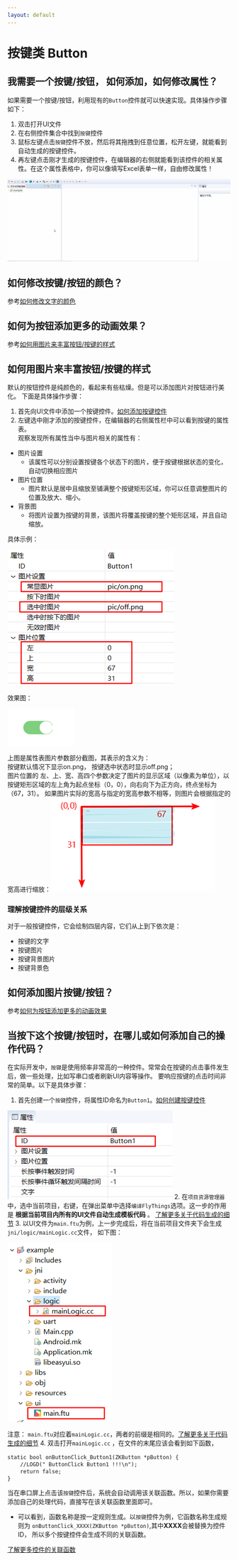 ```yaml
---
layout: default
---
```

# 按键类 Button
## <span id = "add_button">我需要一个按键/按钮， 如何添加，如何修改属性？</span>
如果需要一个按键/按钮，利用现有的`Button`控件就可以快速实现。具体操作步骤如下：
1. 双击打开UI文件
2. 在右侧控件集合中找到`按键`控件
3. 鼠标左键点击`按键`控件不放，然后将其拖拽到任意位置，松开左键，就能看到自动生成的按键控件。
4. 再左键点击刚才生成的按键控件，在编辑器的右侧就能看到该控件的相关属性。在这个属性表格中，你可以像填写Excel表单一样，自由修改属性！

![创建Button](assets/Button-create.gif)
## 如何修改按键/按钮的颜色？
参考[如何修改文字的颜色](textview#change_color)
## <span id = "add_button_style">如何为按钮添加更多的动画效果？</span>
参考[如何用图片来丰富按钮/按键的样式](#add_multi_state_photo_for_button)
## <span id = "add_multi_state_photo_for_button">如何用图片来丰富按钮/按键的样式</span>
默认的按钮控件是纯颜色的，看起来有些枯燥。但是可以添加图片对按钮进行美化。
下面是具体操作步骤：
 1. 首先向UI文件中添加一个按键控件。[如何添加按键控件](#add_button)
 2. 左键选中刚才添加的按键控件，在编辑器的右侧属性栏中可以看到按键的属性表。  
观察发现所有属性当中与图片相关的属性有：
  * 图片设置  
      - 该属性可以分别设置按键各个状态下的图片，便于按键根据状态的变化，自动切换相应图片
  * 图片位置
     - 图片默认是居中且缩放至铺满整个按键矩形区域，你可以任意调整图片的位置及放大、缩小。
  * 背景图
     - 将图片设置为按键的背景，该图片将覆盖按键的整个矩形区域，并且自动缩放。 

具体示例：   

![Button-pic-example](assets/Button-pic-example.png "按键属性示例")

  效果图：  

![Button-pic-example](assets/Button-pic-preview.png "按键属性示例")

上图是属性表图片参数部分截图，其表示的含义为：    
  按键默认情况下显示on.png， 按键选中状态时显示off.png；  
  图片位置的 左、上、宽、高四个参数决定了图片的显示区域（以像素为单位），以按键矩形区域的左上角为起点坐标（0，0），向右向下为正方向，终点坐标为（67，31）。 如果图片实际的宽高与指定的宽高参数不相等，则图片会根据指定的宽高进行缩放：![图片位置坐标示例](assets/Button-location.png)

### 理解按键控件的层级关系  
对于一般按键控件，它会绘制四层内容，它们从上到下依次是：
* 按键的文字
* 按键图片
* 按键背景图片
* 按键背景色

## 如何添加图片按键/按钮？
参考[如何为按钮添加更多的动画效果](#add_multi_state_photo_for_button)

## 当按下这个按键/按钮时，在哪儿或如何添加自己的操作代码？
在实际开发中，`按键`是使用频率非常高的一种控件。常常会在按键的点击事件发生后，做一些处理，比如写串口或者刷新UI内容等操作。
要响应按键的点击时间非常的简单。以下是具体步骤：
1. 首先创建一个`按键`控件，将属性ID命名为`Button1`。[如何创建按键控件](#add_button) 

![ID属性示例](assets/Button-properties-id-button1.png)
2. 在`项目资源管理器`中，选中当前项目，右键，在弹出菜单中选择`编译FlyThings`选项。这一步的作用是 **根据当前项目内所有的UI文件自动生成模板代码** 。 [了解更多关于代码生成的细节](how_to_compile_flythings#ftu_and_source_relationships)
3. 以UI文件为`main.ftu`为例，上一步完成后，将在当前项目文件夹下会生成 `jni/logic/mainLogic.cc`文件， 如下图：

![](assets/Button-callback-generate.png) 

  注意： `main.ftu`对应着`mainLogic.cc`，两者的前缀是相同的。[了解更多关于代码生成的细节](how_to_compile_flythings#ftu_and_source_relationships)
4. 双击打开`mainLogic.cc` ，在文件的末尾应该会看到如下函数，
```
static bool onButtonClick_Button1(ZKButton *pButton) {
    //LOGD(" ButtonClick Button1 !!!\n");
    return false;
}
```
当在串口屏上点击该`按键`控件后，系统会自动调用该关联函数。所以，如果你需要添加自己的处理代码，直接写在该关联函数里面即可。  

 *  可以看到，函数名称是按一定规则生成。以`按键`控件为例，它函数名称生成规则为
`onButtonClick_XXXX(ZKButton *pButton)`,其中**XXXX**会被替换为控件ID，
所以多个按键控件会生成不同的关联函数。

[了解更多控件的关联函数](relation_function#relation_function)

